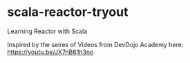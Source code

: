 # scala-reactor-tryout

Learning Reactor with Scala

Inspired by the seires of Videos from DevDojo Academy here: https://youtu.be/JX7nB61h3no